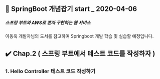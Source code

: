 ## 🚩 SpringBoot 개념잡기               start _ 2020-04-06



##### 스프링 부트와 AWS로 혼자 구현하는 웹 서비스 

##### 

이동욱 개발자님의 도서를 참고하여 Springboot 개발 학습 및 실습할 예정입니다.





## :heavy_check_mark: Chap.2 ( 스프링 부트에서 테스트 코드를 작성하자 )

### 1. Hello Controller 테스트 코드 작성하기





```java

```




